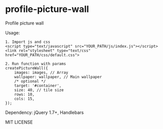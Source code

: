 # profile-picture-wall
Profile picture wall

Usage:
```
1. Import js and css
<script type="text/javascript" src="YOUR_PATH/js/index.js"></script>
<link rel="stylesheet" type="text/css" href="YOUR_PATH/css/default.css">

2. Run function with params
createPictureWall({
    images: images, // Array
    wallpaper: wallpaper, // Main wallpaper
    /* optional */
    target: '#container',
    size: 40, // tile size
    rows: 10,
    cols: 15,
});
```

Dependency: jQuery 1.7+, Handlebars

MIT LICENSE
